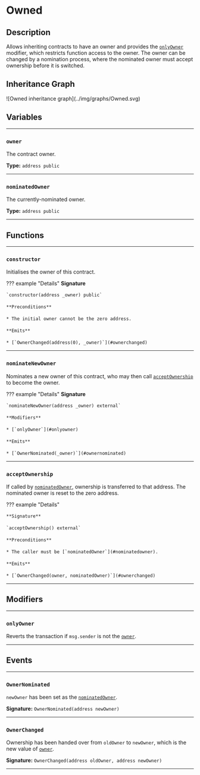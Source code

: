 # Owned

## Description

Allows inheriting contracts to have an owner and provides the [`onlyOwner`](#onlyowner) modifier, which restricts function access to the owner.
The owner can be changed by a nomination process, where the nominated owner must accept ownership before it is switched.

<section-sep />

## Inheritance Graph

<inheritance-graph>
    ![Owned inheritance graph](../img/graphs/Owned.svg)
</inheritance-graph>

<section-sep />

## Variables

---

### `owner`

The contract owner.

**Type:** `address public`

---

### `nominatedOwner`

The currently-nominated owner.

**Type:** `address public`

---

<section-sep />

## Functions

---

### `constructor`

Initialises the owner of this contract.

??? example "Details"
    **Signature**

    `constructor(address _owner) public`

    **Preconditions**

    * The initial owner cannot be the zero address.

    **Emits**

    * [`OwnerChanged(address(0), _owner)`](#ownerchanged)

---

### `nominateNewOwner`

Nominates a new owner of this contract, who may then call [`acceptOwnership`](#acceptownership) to become the owner.

??? example "Details"
    **Signature**

    `nominateNewOwner(address _owner) external`

    **Modifiers**

    * [`onlyOwner`](#onlyowner)

    **Emits**

    * [`OwnerNominated(_owner)`](#ownernominated)

---

### `acceptOwnership`

If called by [`nominatedOwner`](#nominatedowner), ownership is transferred to that address.
The nominated owner is reset to the zero address.

??? example "Details"

    **Signature**
    
    `acceptOwnership() external`

    **Preconditions**
    
    * The caller must be [`nominatedOwner`](#nominatedowner).

    **Emits**

    * [`OwnerChanged(owner, nominatedOwner)`](#ownerchanged)

---

<section-sep />

## Modifiers

---

### `onlyOwner`

Reverts the transaction if `msg.sender` is not the [`owner`](#owner).

---

<section-sep />

## Events

---

### `OwnerNominated`

`newOwner` has been set as the [`nominatedOwner`](#nominatedowner).

**Signature:** `OwnerNominated(address newOwner)`

---

### `OwnerChanged`

Ownership has been handed over from `oldOwner` to `newOwner`, which is the new value of [`owner`](#owner).

**Signature:** `OwnerChanged(address oldOwner, address newOwner)`

---

<section-sep />
